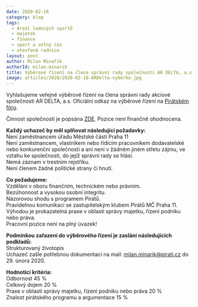 ```yaml
---
date: 2020-02-18
category: blog
tags: 
  - Areál ledových sportů
  - majetek
  - finance
  - sport a volný čas
  - otevřená radnice
layout: post
author: Milan Minařík
authorId: milan.minarik
title: Výběrové řízení na člena správní rady společnosti AR DELTA, a.s.
image: articles/2020/2020-02-18-ARDelta-vyberko.jpg
---
```


Vyhlašujeme veřejné výběrové řízení na člena správní rady akciové
společnosti AR DELTA, a.s. Oficiální odkaz na výběrové řízení na [Pirátském fóru](https://forum.pirati.cz/viewtopic.php?f=572&t=51295&sid=80bbc708e964b456cdc0769859c8d69e&fbclid=IwAR2aStM6my9wmj73LpMdyRvLKambp879us4belVIzu1lgQBbyJw8qckJt2E).

Činnost společnosti je popsána [ZDE](https://arealls.cz/). Pozice není finančně ohodnocena.

**Každý uchazeč by měl splňovat následující požadavky:**<br>
Není zaměstnancem úřadu Městské části Praha 11<br>
Není zaměstnancem, vlastníkem nebo řídícím pracovníkem dodavatelské nebo konkurenční společnosti a ani není v žádném jiném střetu zájmu, ve vztahu ke společnosti, do jejíž správní rady se hlásí.<br>
Nemá záznam v trestním rejstříku.<br>
Není členem žádné politické strany či hnutí.<br>

**Co požadujeme:**<br>
Vzdělání v oboru finančním, technickém nebo právním.<br>
Bezúhonnost a vysokou osobní integritu.<br>
Názorovou shodu s programem Pirátů.<br>
Pravidelnou komunikaci se zastupitelským klubem Pirátů MČ Praha 11.<br>
Výhodou je prokazatelná praxe v oblasti správy majetku, řízení podniku nebo práva.<br>
Pracovní pozice není na plný úvazek!<br>

**Podmínkou zařazení do výběrového řízení je zaslání následujících podkladů:**<br>
Strukturovaný životopis<br>
Uchazeč zašle potřebnou dokumentaci na mail: milan.minarik@pirati.cz do 29. února 2020.<br>

**Hodnotící kritéria:**<br>
Odbornost 45 %<br>
Celkový dojem 20 %<br>
Praxe v oblasti správy majetku, řízení podniku nebo práva 20 %<br>
Znalost pirátského programu a argumentace 15 %<br>
